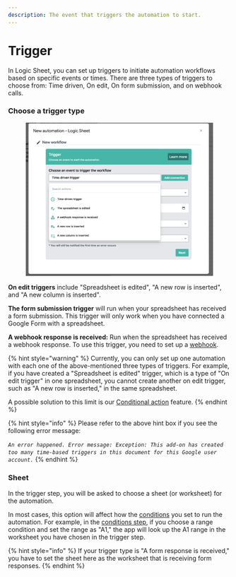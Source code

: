 ```yaml
---
description: The event that triggers the automation to start.
---
```


# Trigger

In Logic Sheet, you can set up triggers to initiate automation workflows based on specific events or times. There are three types of triggers to choose from: Time driven, On edit, On form submission, and on webhook calls.

### Choose a trigger type

<figure><img src="../.gitbook/assets/image (1).png" alt=""><figcaption></figcaption></figure>

**On edit triggers** include "Spreadsheet is edited", "A new row is inserted", and "A new column is inserted".&#x20;

**The form submission trigger** will run when your spreadsheet has received a form submission. This trigger will only work when you have connected a Google Form with a spreadsheet.&#x20;

**A webhook response is received:** Run when the spreadsheet has received a webhook response. To use this trigger, you need to set up a [webhook](add-connections/webhook.md).

{% hint style="warning" %}
Currently, you can only set up one automation with each one of the above-mentioned three types of triggers. For example, if you have created a "Spreadsheet is edited" trigger, which is a type of "On edit trigger" in one spreadsheet, you cannot create another on edit trigger, such as "A new row is inserted," in the same spreadsheet.

A possible solution to this limit is our [Conditional action](actions/conditional-actions.md) feature.&#x20;
{% endhint %}

{% hint style="info" %}
Please refer to the above hint box if you see the following error message:

_`An error happened. Error message: Exception: This add-on has created too many time-based triggers in this document for this Google user account.`_
{% endhint %}

### Sheet

In the trigger step, you will be asked to choose a sheet (or worksheet) for the automation.&#x20;

In most cases, this option will affect how the [conditions](conditions.md) you set to run the automation. For example, in the [conditions step](conditions.md), if you choose a range condition and set the range as "A1," the app will look up the A1 range in the worksheet you have chosen in the trigger step.

{% hint style="info" %}
If your trigger type is "A form response is received," you have to set the sheet here as the worksheet that is receiving form responses.
{% endhint %}

